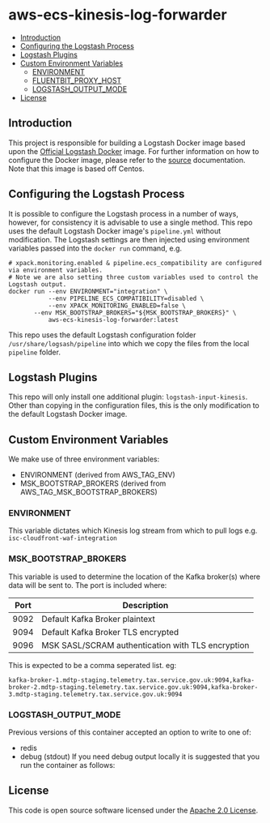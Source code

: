 # aws-ecs-kinesis-log-forwarder

<!-- toc -->

- [Introduction](#introduction)
- [Configuring the Logstash Process](#configuring-the-logstash-process)
- [Logstash Plugins](#logstash-plugins)
- [Custom Environment Variables](#custom-environment-variables)
  * [ENVIRONMENT](#environment)
  * [FLUENTBIT_PROXY_HOST](#fluentbit_proxy_host)
  * [LOGSTASH_OUTPUT_MODE](#logstash_output_mode)
- [License](#license)

<!-- tocstop -->

## Introduction

This project is responsible for building a Logstash Docker image based upon the
[Official Logstash Docker](https://hub.docker.com/_/logstash) image. For further information on how to configure the
Docker image, please refer to the [source](https://www.elastic.co/guide/en/logstash/current/docker-config.html)
documentation. Note that this image is based off Centos.

## Configuring the Logstash Process

It is possible to configure the Logstash process in a number of ways, however, for consistency it is advisable to use a
single method. This repo uses the default Logstash Docker image's `pipeline.yml` without modification. The Logstash
settings are then injected using environment variables passed into the `docker run` command, e.g.

```shell
# xpack.monitoring.enabled & pipeline.ecs_compatibility are configured via environment variables.
# Note we are also setting three custom variables used to control the Logstash output.
docker run --env ENVIRONMENT="integration" \
           --env PIPELINE_ECS_COMPATIBILITY=disabled \
           --env XPACK_MONITORING_ENABLED=false \
	   --env MSK_BOOTSTRAP_BROKERS="${MSK_BOOTSTRAP_BROKERS}" \
           aws-ecs-kinesis-log-forwarder:latest
```
This repo uses the default Logstash configuration folder `/usr/share/logsash/pipeline` into which we copy the files
from the local `pipeline` folder.

## Logstash Plugins

This repo will only install one additional plugin: `logstash-input-kinesis`. Other than copying in the configuration
files, this is the only modification to the default Logstash Docker image.

## Custom Environment Variables

We make use of three environment variables:
* ENVIRONMENT (derived from AWS_TAG_ENV)
* MSK_BOOTSTRAP_BROKERS (derived from AWS_TAG_MSK_BOOTSTRAP_BROKERS)

### ENVIRONMENT
This variable dictates which Kinesis log stream from which to pull logs e.g. `isc-cloudfront-waf-integration`

### MSK_BOOTSTRAP_BROKERS
This variable is used to determine the location of the Kafka broker(s) where data will be sent to. The port is included where:

| Port | Description |
|------|-------------|
| 9092 | Default Kafka Broker plaintext |
| 9094 | Default Kafka Broker TLS encrypted |
| 9096 | MSK SASL/SCRAM authentication with TLS encryption |

This is expected to be a comma seperated list. eg:

```
kafka-broker-1.mdtp-staging.telemetry.tax.service.gov.uk:9094,kafka-broker-2.mdtp-staging.telemetry.tax.service.gov.uk:9094,kafka-broker-3.mdtp-staging.telemetry.tax.service.gov.uk:9094
```

### LOGSTASH_OUTPUT_MODE
Previous versions of this container accepted an option to write to one of:
- redis
- debug (stdout)
If you need debug output locally it is suggested that you run the container as follows:



## License

This code is open source software licensed under the [Apache 2.0 License]("http://www.apache.org/licenses/LICENSE-2.0.html").

